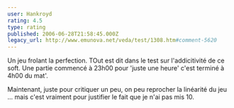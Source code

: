 ```yaml
---
user: Hankroyd
rating: 4.5
type: rating
published: 2006-06-28T21:58:45.000Z
legacy_url: http://www.emunova.net/veda/test/1308.htm#comment-5620
---
```

Un jeu frolant la perfection. TOut est dit dans le test sur l'addicitivité de ce soft. Une partie commencé à 23h00 pour 'juste une heure' c'est terminé à 4h00 du mat'.

Maintenant, juste pour critiquer un peu, on peu reprocher la linéarité du jeu ... mais c'est vraiment pour justifier le fait que je n'ai pas mis 10\.
